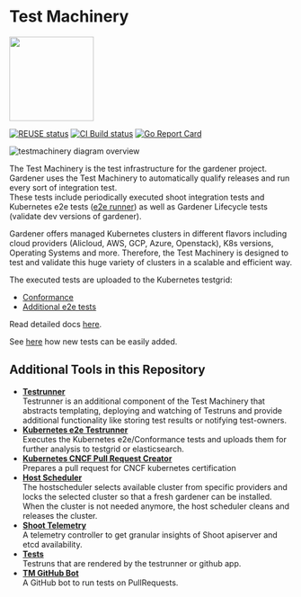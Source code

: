 # Test Machinery
<img src="docs/images/gardener-test-machinery.svg" width="150px"></img>

[![REUSE status](https://api.reuse.software/badge/github.com/gardener/test-infra)](https://api.reuse.software/info/github.com/gardener/test-infra)
[![CI Build status](https://concourse.ci.gardener.cloud/api/v1/teams/gardener-tests/pipelines/test-infra-master/jobs/master-head-update-job/badge)](https://concourse.ci.gardener.cloud/teams/gardener-tests/pipelines/test-infra-master/jobs/master-head-update-job)
[![Go Report Card](https://goreportcard.com/badge/github.com/gardener/test-infra)](https://goreportcard.com/report/github.com/gardener/test-infra)

![testmachinery diagram overview](docs/testmachinery/test_machinary_overview.png)


The Test Machinery is the test infrastructure for the gardener project.
Gardener uses the Test Machinery to automatically qualify releases and run every sort of integration test.<br>
These tests include periodically executed shoot integration tests and Kubernetes e2e tests ([e2e runner](integration-tests/e2e)) as well as Gardener Lifecycle tests (validate dev versions of gardener).

Gardener offers managed Kubernetes clusters in different flavors including cloud providers (Alicloud, AWS, GCP, Azure, Openstack), K8s versions, Operating Systems and more.
Therefore, the Test Machinery is designed to test and validate this huge variety of clusters in a scalable and efficient way.

The executed tests are uploaded to the Kubernetes testgrid:
* [Conformance](https://testgrid.k8s.io/conformance-gardener)
* [Additional e2e tests](https://testgrid.k8s.io/gardener-all)

Read detailed docs [here](docs/testmachinery/README.md).</br>

See [here](docs/testmachinery/GetStarted.md) how new tests can be easily added.


## Additional Tools in this Repository

- [**Testrunner**](docs/testrunner)<br>
  Testrunner is an additional component of the Test Machinery that abstracts templating, deploying and watching of Testruns and provide additional functionality like storing test results or notifying test-owners.
- [**Kubernetes e2e Testrunner**](integration-tests/e2e)<br>
  Executes the Kubernetes e2e/Conformance tests and uploads them for further analysis to testgrid or elasticsearch.
- [**Kubernetes CNCF Pull Request Creator**](cmd/tm-bot)<br>
  Prepares a pull request for CNCF kubernetes certification
- [**Host Scheduler**](cmd/hostscheduler)<br>
  The hostscheduler selects available cluster from specific providers and locks the selected cluster so that a fresh gardener can be installed.
  When the cluster is not needed anymore, the host scheduler cleans and releases the cluster.
- [**Shoot Telemetry**](cmd/shoot-telemetry)<br>
  A telemetry controller to get granular insights of Shoot apiserver and etcd availability.
- [**Tests**](docs/tests)<br>
  Testruns that are rendered by the testrunner or github app.
- [**TM GitHub Bot**](cmd/tm-bot)<br>
  A GitHub bot to run tests on PullRequests.
